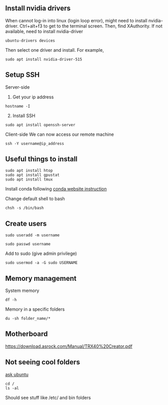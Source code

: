 ## Install nvidia drivers
When cannot log-in into linux (login loop error), might need to install nvidia-driver.
Ctrl+alt+f3 to get to the terminal screen. Then, find XAuthority. If not available, need to install 
nvidia-driver
```
ubuntu-drivers devices
```
Then select one driver and install. For example,
```
sudo apt install nvidia-driver-515
```

## Setup SSH
Server-side
1. Get your ip address

```
hostname -I
```

2. Install SSH
```
sudo apt install openssh-server
```

Client-side
We can now access our remote machine

```
ssh -Y username@ip_address
```

## Useful things to install

```
sudo apt install htop
sudo apt install gpustat
sudo apt install tmux
```


Install conda following [conda website instruction](https://docs.conda.io/projects/conda/en/latest/user-guide/install/linux.html)

Change default shell to bash
```
chsh -s /bin/bash
```

## Create users

```
sudo useradd -m username
```

```
sudo passwd username
```

Add to sudo (give admin privilege)
```
sudo usermod -a -G sudo USERNAME
```

## Memory management

System memory
```
df -h
```

Memory in a specific folders
```
du -sh folder_name/*
```


## Motherboard
https://download.asrock.com/Manual/TRX40%20Creator.pdf


## Not seeing cool folders

[ask ubuntu](https://askubuntu.com/questions/574609/why-do-i-not-see-my-bin-var-etc-directories-in-my-root-partition)

```
cd /
ls -al
```
Should see stuff like /etc/  and bin folders


